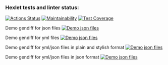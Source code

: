 ### Hexlet tests and linter status:
[![Actions Status](https://github.com/Morphlike/python-project-50/workflows/hexlet-check/badge.svg)](https://github.com/Morphlike/python-project-50/actions)
[![Maintainability](https://api.codeclimate.com/v1/badges/efa33dd6f00c54bd09b3/maintainability)](https://codeclimate.com/github/Morphlike/python-project-50/maintainability)
[![Test Coverage](https://api.codeclimate.com/v1/badges/efa33dd6f00c54bd09b3/test_coverage)](https://codeclimate.com/github/Morphlike/python-project-50/test_coverage)

Demo gendiff for json files
[![Demo json files](https://asciinema.org/a/2QYXRkr0Z25xvnDwLU8MmyPbP.svg)](https://asciinema.org/a/2QYXRkr0Z25xvnDwLU8MmyPbP)

Demo gendiff for yml files
[![Demo json files](https://asciinema.org/a/CAsn8gzruGyi24UotCRLspsmn.svg)](https://asciinema.org/a/CAsn8gzruGyi24UotCRLspsmn)

Demo gendiff for yml/json files in plain and stylish format
[![Demo json files](https://asciinema.org/a/z8QLw17sjbefVoWBUYh8rWYRY.svg)](https://asciinema.org/a/z8QLw17sjbefVoWBUYh8rWYRY)

Demo gendiff for yml/json files in json format
[![Demo json files](https://asciinema.org/a/2Jc42WQJ0DdmVL6U0SQ8bOC2z.svg)](https://asciinema.org/a/2Jc42WQJ0DdmVL6U0SQ8bOC2z)

